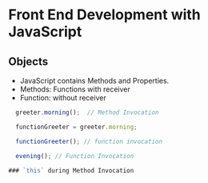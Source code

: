 # Front End Development with JavaScript

## Objects
- JavaScript contains Methods and Properties.
- Methods: Functions with receiver
- Function: without receiver

```Javascript
  greeter.morning();  // Method Invocation

  functionGreeter = greeter.morning;

  functionGreeter(); // function invocation

  evening(); // Function Invocation

### `this` during Method Invocation


```
